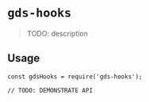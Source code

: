 # `gds-hooks`

> TODO: description

## Usage

```
const gdsHooks = require('gds-hooks');

// TODO: DEMONSTRATE API
```
